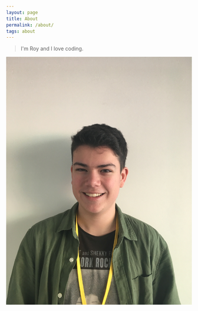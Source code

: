 ```yaml
---
layout: page
title: About
permalink: /about/
tags: about
---
```


> I'm Roy and I love coding.

![First Internship](me.jpg) 
